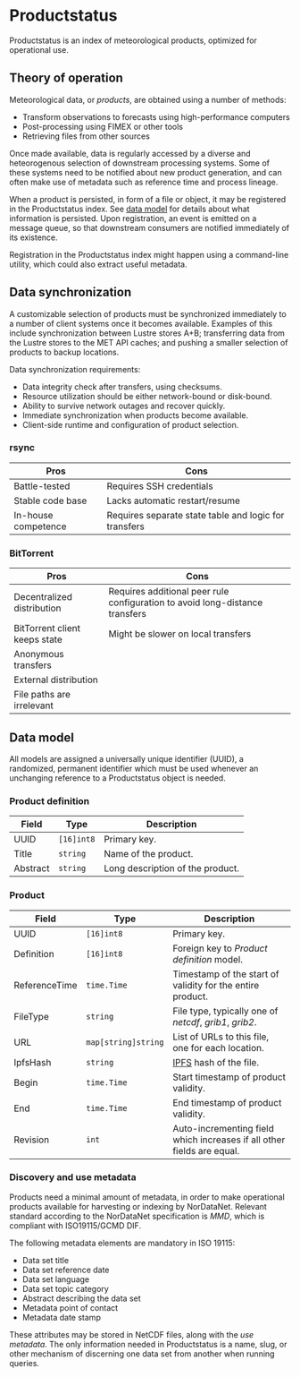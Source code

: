 # Productstatus

Productstatus is an index of meteorological products, optimized for operational use.

## Theory of operation

Meteorological data, or _products_, are obtained using a number of methods:

* Transform observations to forecasts using high-performance computers
* Post-processing using FIMEX or other tools
* Retrieving files from other sources

Once made available, data is regularly accessed by a diverse and heteorogenous
selection of downstream processing systems. Some of these systems need to be
notified about new product generation, and can often make use of metadata
such as reference time and process lineage.

When a product is persisted, in form of a file or object, it may be registered
in the Productstatus index. See [data model](#data-model) for details about
what information is persisted. Upon registration, an event is emitted on a
message queue, so that downstream consumers are notified immediately of its
existence.

Registration in the Productstatus index might happen using a command-line
utility, which could also extract useful metadata.

## Data synchronization

A customizable selection of products must be synchronized immediately to a
number of client systems once it becomes available. Examples of this include
synchronization between Lustre stores A+B; transferring data from the Lustre
stores to the MET API caches; and pushing a smaller selection of products to
backup locations.

Data synchronization requirements:

* Data integrity check after transfers, using checksums.
* Resource utilization should be either network-bound or disk-bound.
* Ability to survive network outages and recover quickly.
* Immediate synchronization when products become available.
* Client-side runtime and configuration of product selection.

### rsync

| Pros | Cons |
| ---- | ---- |
| Battle-tested | Requires SSH credentials |
| Stable code base | Lacks automatic restart/resume |
| In-house competence | Requires separate state table and logic for transfers |

### BitTorrent

| Pros | Cons |
| ---- | ---- |
| Decentralized distribution | Requires additional peer rule configuration to avoid long-distance transfers |
| BitTorrent client keeps state | Might be slower on local transfers |
| Anonymous transfers | |
| External distribution | |
| File paths are irrelevant | |

## Data model

All models are assigned a universally unique identifier (UUID), a randomized,
permanent identifier which must be used whenever an unchanging reference to a
Productstatus object is needed.

### Product definition

| Field | Type | Description |
| ----- | ---- | ----------- |
| UUID  | `[16]int8` | Primary key. |
| Title | `string` | Name of the product. |
| Abstract | `string` | Long description of the product. |

### Product

| Field | Type | Description |
| ----- | ---- | ----------- |
| UUID  | `[16]int8` | Primary key. |
| Definition  | `[16]int8` | Foreign key to _Product definition_ model. |
| ReferenceTime | `time.Time` | Timestamp of the start of validity for the entire product. |
| FileType | `string` | File type, typically one of _netcdf_, _grib1_, _grib2_. |
| URL | `map[string]string` | List of URLs to this file, one for each location. |
| IpfsHash | `string` | [IPFS](https://ipfs.io/) hash of the file. |
| Begin | `time.Time` | Start timestamp of product validity. |
| End | `time.Time` | End timestamp of product validity. |
| Revision | `int` | Auto-incrementing field which increases if all other fields are equal. |

### Discovery and use metadata

Products need a minimal amount of metadata, in order to make operational
products available for harvesting or indexing by NorDataNet. Relevant standard
according to the NorDataNet specification is _MMD_, which is compliant with
ISO19115/GCMD DIF.

The following metadata elements are mandatory in ISO 19115:

* Data set title
* Data set reference date
* Data set language
* Data set topic category
* Abstract describing the data set
* Metadata point of contact
* Metadata date stamp

These attributes may be stored in NetCDF files, along with the _use metadata_.
The only information needed in Productstatus is a name, slug, or other
mechanism of discerning one data set from another when running queries.
